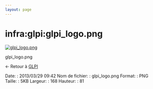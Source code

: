```yaml
---
layout: page
---
```


infra:glpi:glpi\_logo.png
=========================

[![glpi\_logo.png](../..//assets/media/infra/glpi/glpi_logo.png@cache=&w=168&h=81 "glpi_logo.png")](../..//assets/media/infra/glpi/glpi_logo.png@cache= "Afficher le fichier original")

glpi\_logo.png

← Retour à [GLPI](../../../infra/glpi/start.html "infra:glpi:start")

Date:
:   2013/03/29 09:42
Nom de fichier:
:   glpi\_logo.png
Format:
:   PNG
Taille:
:   5KB
Largeur:
:   168
Hauteur:
:   81

